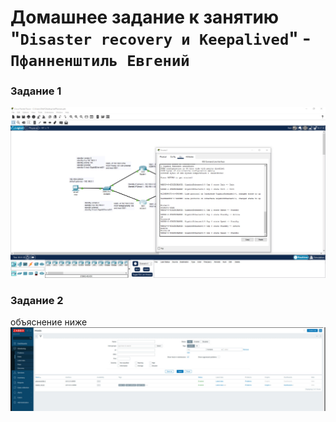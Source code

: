 # Домашнее задание к занятию "`Disaster recovery и Keepalived`" - `Пфанненштиль Евгений`


### Задание 1
![alt text](https://github.com/Shtil71/pfannenes-8-03-hw/blob/main/photo_2024-09-24_17-27-28.jpg)
### Задание 2 
объяснение ниже
![alt text](https://github.com/Shtil71/pfannenes-8-03-hw/blob/main/2.jpg)
